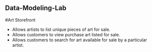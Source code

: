 ## Data-Modeling-Lab

#Art Storefront

* Allows artists to list unique pieces of art for sale.
* Allows customers to view purchase art listed for sale.
* Allows customers to search for art available for sale by a particular artist.
